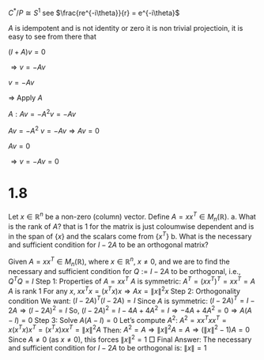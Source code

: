 $C^*/P \cong S^1$ see $\frac{re^{-i\theta}}{r} = e^{-i\theta}$



$A$ is idempotent and is not identity or zero it is non trivial projectioin, it is easy to see from there that 

$(I+A)v=0$

$\Rightarrow v=-Av$

$v=-Av$

$\Rightarrow$ Apply $A$

$A: Av=-A^2v=-Av$

$Av=-A^2$
$v=-Av \Rightarrow Av=0$

$Av=0$

$\Rightarrow v=-Av=0$
 
 
 
 
 # 1.8
 Let $x \in \mathbb{R}^n$ be a non-zero (column) vector. Define $A = xx^T \in M_n(\mathbb{R})$.
 a. What is the rank of $A$?
 that is 1 for the matrix is just coloumwise dependent and is in the span of $\{x\}$ and the scalars come from $\{x^T\}$
 b. What is the necessary and sufficient condition for $I - 2A$ to be an orthogonal matrix?
 
 Given $A=xx^T \in M_n(\mathbb{R})$, where $x\in\mathbb{R}^n$, $x\neq 0$, and we are to find the necessary and sufficient condition for $Q:=I-2A$ to be orthogonal, i.e., $Q^T Q = I$ Step 1: Properties of $A=xx^T$ $A$ is symmetric: $A^T = (xx^T)^T = xx^T = A$ $A$ is rank 1 For any $x$, $xx^T x = (x^T x) x \Rightarrow A x = \|x\|^2 x$ Step 2: Orthogonality condition We want: $(I-2A)^T (I-2A) = I$ Since $A$ is symmetric: $(I-2A)^T = I-2A \Rightarrow (I-2A)^2 = I$ So, $(I-2A)^2 = I-4A+4A^2 = I \Rightarrow -4A+4A^2 = 0 \Rightarrow A( A - I ) = 0$ Step 3: Solve $A(A-I)=0$ Let’s compute $A^2$: $A^2 = xx^T xx^T = x(x^T x)x^T = (x^T x)xx^T = \|x\|^2 A$ Then: $A^2 = A \Rightarrow \|x\|^2 A = A \Rightarrow (\|x\|^2 - 1) A = 0$ Since $A\neq 0$ (as $x\neq 0$), this forces $\|x\|^2 = 1$ $\Box$ Final Answer: The necessary and sufficient condition for $I-2A$ to be orthogonal is: $\|x\|=1$